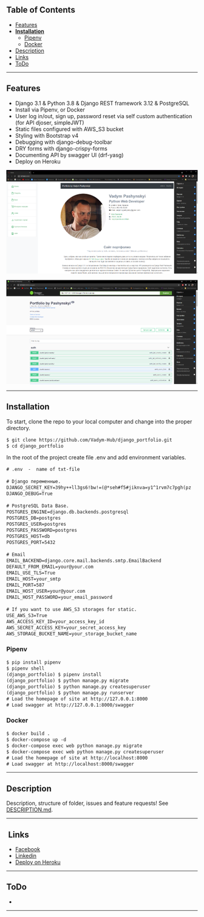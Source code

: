 
## Table of Contents

* [Features](#features)
* **[Installation](#installation)**
  * [Pipenv](#pipenv)
  * [Docker](#docker)
* [Description](#description)
* [Links](#links)
* [ToDo](#todo)

----

## Features

- Django 3.1 & Python 3.8 & Django REST framework 3.12 & PostgreSQL
- Install via Pipenv, or Docker
- User log in/out, sign up, password reset via self custom authentication (for API djoser, simpleJWT)
- Static files configured with AWS_S3 bucket
- Styling with Bootstrap v4
- Debugging with django-debug-toolbar
- DRY forms with django-crispy-forms
- Documenting API by swagger UI (drf-yasg)
- Deploy on Heroku


![Homepage](homepage.png)

![swagger](swagger.png)

----

## Installation

To start, clone the repo to your local computer and change into the proper directory.

```
$ git clone https://github.com/Vadym-Hub/django_portfolio.git
$ cd django_portfolio
```

In the root of the project create file .env and add environment variables.

```
# .env  -  name of txt-file

# Django переменные.
DJANGO_SECRET_KEY=39hy++ll3gs6!bw!=(@*seh#f5#jiknva=y1^1rvm7c7pgh(pz
DJANGO_DEBUG=True

# PostgreSQL Data Base.
POSTGRES_ENGINE=django.db.backends.postgresql
POSTGRES_DB=postgres
POSTGRES_USER=postgres
POSTGRES_PASSWORD=postgres
POSTGRES_HOST=db
POSTGRES_PORT=5432

# Email
EMAIL_BACKEND=django.core.mail.backends.smtp.EmailBackend
DEFAULT_FROM_EMAIL=your@your.com
EMAIL_USE_TLS=True
EMAIL_HOST=your_smtp
EMAIL_PORT=587
EMAIL_HOST_USER=your@your.com
EMAIL_HOST_PASSWORD=your_email_password

# If you want to use AWS_S3 storages for static.
USE_AWS_S3=True
AWS_ACCESS_KEY_ID=your_access_key_id
AWS_SECRET_ACCESS_KEY=your_secret_access_key
AWS_STORAGE_BUCKET_NAME=your_storage_bucket_name
```

### Pipenv

```
$ pip install pipenv
$ pipenv shell
(django_portfolio) $ pipenv install
(django_portfolio) $ python manage.py migrate
(django_portfolio) $ python manage.py createsuperuser
(django_portfolio) $ python manage.py runserver
# Load the homepage of site at http://127.0.0.1:8000
# Load swagger at http://127.0.0.1:8000/swagger
```

### Docker

```
$ docker build .
$ docker-compose up -d
$ docker-compose exec web python manage.py migrate
$ docker-compose exec web python manage.py createsuperuser
# Load the homepage of site at http://localhost:8000
# Load swagger at http://localhost:8000/swagger
```

----

## Description

Description, structure of folder, issues and feature requests! 
See [DESCRIPTION.md](https://github.com/Vadym-Hub/django_portfolio/blob/DESCRIPTION.md).

----

## ️ Links

- [Facebook](https://www.facebook.com/profile.php?id=100014867027947)
- [Linkedin](https://www.linkedin.com/in/vadym-pashynskyi-a989bb1b2/)
- [Deploy on Heroku](https://pashynskyi.herokuapp.com)

----

## ToDo

- 

----
